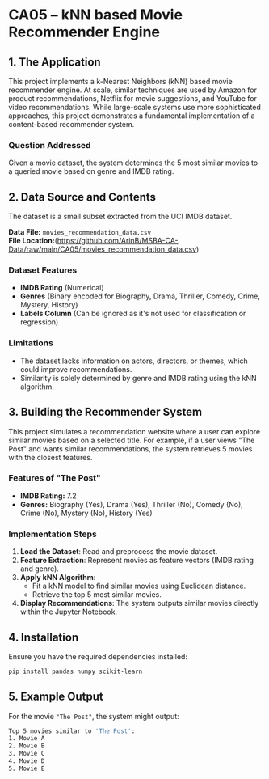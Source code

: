 # CA05 – kNN based Movie Recommender Engine

## 1. The Application
This project implements a k-Nearest Neighbors (kNN) based movie recommender engine. At scale, similar techniques are used by Amazon for product recommendations, Netflix for movie suggestions, and YouTube for video recommendations. While large-scale systems use more sophisticated approaches, this project demonstrates a fundamental implementation of a content-based recommender system.

### Question Addressed
Given a movie dataset, the system determines the 5 most similar movies to a queried movie based on genre and IMDB rating.

## 2. Data Source and Contents
The dataset is a small subset extracted from the UCI IMDB dataset.

**Data File:** `movies_recommendation_data.csv`  
**File Location:**(https://github.com/ArinB/MSBA-CA-Data/raw/main/CA05/movies_recommendation_data.csv)

### Dataset Features
- **IMDB Rating** (Numerical)
- **Genres** (Binary encoded for Biography, Drama, Thriller, Comedy, Crime, Mystery, History)
- **Labels Column** (Can be ignored as it's not used for classification or regression)

### Limitations
- The dataset lacks information on actors, directors, or themes, which could improve recommendations.
- Similarity is solely determined by genre and IMDB rating using the kNN algorithm.

## 3. Building the Recommender System
This project simulates a recommendation website where a user can explore similar movies based on a selected title. For example, if a user views "The Post" and wants similar recommendations, the system retrieves 5 movies with the closest features.

### Features of "The Post"
- **IMDB Rating:** 7.2
- **Genres:** Biography (Yes), Drama (Yes), Thriller (No), Comedy (No), Crime (No), Mystery (No), History (Yes)

### Implementation Steps
1. **Load the Dataset**: Read and preprocess the movie dataset.
2. **Feature Extraction**: Represent movies as feature vectors (IMDB rating and genre).
3. **Apply kNN Algorithm**:
   - Fit a kNN model to find similar movies using Euclidean distance.
   - Retrieve the top 5 most similar movies.
4. **Display Recommendations**: The system outputs similar movies directly within the Jupyter Notebook.

## 4. Installation
Ensure you have the required dependencies installed:

```bash
pip install pandas numpy scikit-learn
```

## 5. Example Output
For the movie `"The Post"`, the system might output:

```bash
Top 5 movies similar to 'The Post':
1. Movie A
2. Movie B
3. Movie C
4. Movie D
5. Movie E
```